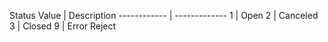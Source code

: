 Status 
Value | Description
------------ | -------------
1 | Open
2 | Canceled
3 | Closed
9 | Error Reject